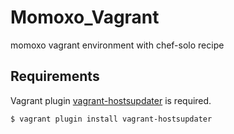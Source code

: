 Momoxo_Vagrant
==============

momoxo vagrant environment with chef-solo recipe

## Requirements

Vagrant plugin [vagrant-hostsupdater](https://github.com/cogitatio/vagrant-hostsupdater) is required.

```
$ vagrant plugin install vagrant-hostsupdater
```